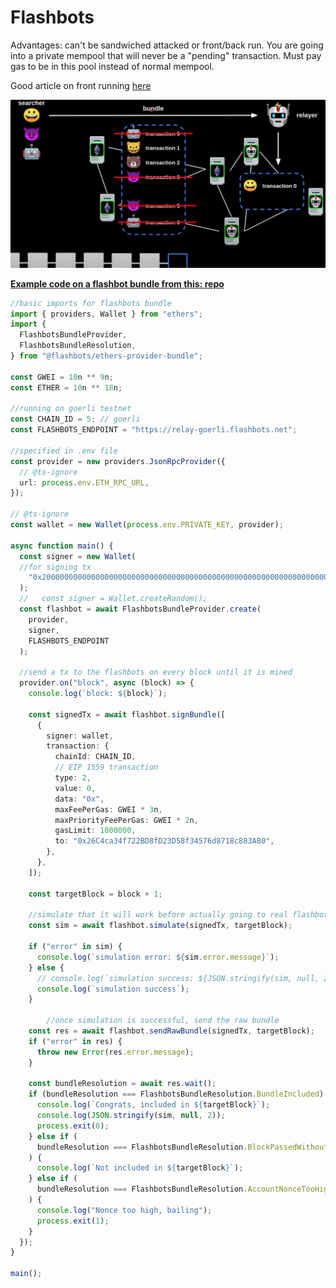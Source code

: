 # Flashbots

Advantages: can't be sandwiched attacked or front/back run. You are going into a private mempool that will never be a "pending" transaction. Must pay gas to be in this pool instead of normal mempool.

Good article on front running [here](https://medium.com/degate/an-analysis-of-ethereum-front-running-and-its-defense-solutions-34ef81ba8456)

![flashbot_overview](./screenshots/flashbot_overview.png)

**<u>Example code on a flashbot bundle from this: [repo](https://github.com/t4sk/hello-flashbot)</u>**

```typescript
//basic imports for flashbots bundle
import { providers, Wallet } from "ethers";
import {
  FlashbotsBundleProvider,
  FlashbotsBundleResolution,
} from "@flashbots/ethers-provider-bundle";

const GWEI = 10n ** 9n;
const ETHER = 10n ** 18n;

//running on goerli testnet
const CHAIN_ID = 5; // goerli
const FLASHBOTS_ENDPOINT = "https://relay-goerli.flashbots.net";

//specified in .env file
const provider = new providers.JsonRpcProvider({
  // @ts-ignore
  url: process.env.ETH_RPC_URL,
});

// @ts-ignore
const wallet = new Wallet(process.env.PRIVATE_KEY, provider);

async function main() {
  const signer = new Wallet(
  //for signing tx
    "0x2000000000000000000000000000000000000000000000000000000000000000"
  );
  //   const signer = Wallet.createRandom();
  const flashbot = await FlashbotsBundleProvider.create(
    provider,
    signer,
    FLASHBOTS_ENDPOINT
  );
  
  //send a tx to the flashbots on every block until it is mined
  provider.on("block", async (block) => {
    console.log(`block: ${block}`);

    const signedTx = await flashbot.signBundle([
      {
        signer: wallet,
        transaction: {
          chainId: CHAIN_ID,
          // EIP 1559 transaction
          type: 2,
          value: 0,
          data: "0x",
          maxFeePerGas: GWEI * 3n,
          maxPriorityFeePerGas: GWEI * 2n,
          gasLimit: 1000000,
          to: "0x26C4ca34f722BD8fD23D58f34576d8718c883A80",
        },
      },
    ]);

    const targetBlock = block + 1;
    
    //simulate that it will work before actually going to real flashbot
    const sim = await flashbot.simulate(signedTx, targetBlock);

    if ("error" in sim) {
      console.log(`simulation error: ${sim.error.message}`);
    } else {
      // console.log(`simulation success: ${JSON.stringify(sim, null, 2)}`);
      console.log(`simulation success`);
    }

		//once simulation is successful, send the raw bundle
    const res = await flashbot.sendRawBundle(signedTx, targetBlock);
    if ("error" in res) {
      throw new Error(res.error.message);
    }

    const bundleResolution = await res.wait();
    if (bundleResolution === FlashbotsBundleResolution.BundleIncluded) {
      console.log(`Congrats, included in ${targetBlock}`);
      console.log(JSON.stringify(sim, null, 2));
      process.exit(0);
    } else if (
      bundleResolution === FlashbotsBundleResolution.BlockPassedWithoutInclusion
    ) {
      console.log(`Not included in ${targetBlock}`);
    } else if (
      bundleResolution === FlashbotsBundleResolution.AccountNonceTooHigh
    ) {
      console.log("Nonce too high, bailing");
      process.exit(1);
    }
  });
}

main();
```

